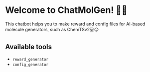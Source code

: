 # Welcome to ChatMolGen! 🚀🤖

This chatbot helps you to make reward and config files for AI-based molecule generators, such as ChemTSv2💻😊

## Available tools

- `reward_generator`
- `config_generator`
